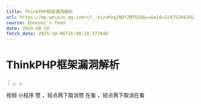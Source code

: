 ```yaml
---
title: ThinkPHP框架漏洞解析
url: https://mp.weixin.qq.com/s?__biz=Mzg2NDY2MTQ1OQ==&mid=2247520420&idx=1&sn=3eefd25d189aef74df81a9a9d31fc1da
source: Doonsec's feed
date: 2024-08-10
fetch_date: 2025-10-06T18:00:20.372946
---
```


# ThinkPHP框架漏洞解析

：
，
。

视频
小程序
赞
，轻点两下取消赞
在看
，轻点两下取消在看